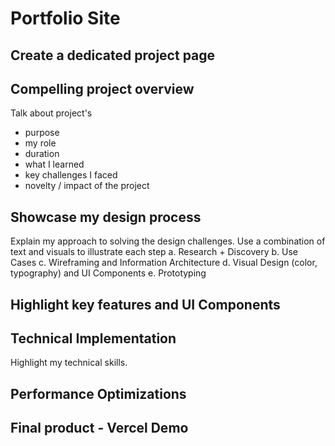 # Portfolio Site
## Create a dedicated project page 

## Compelling project overview 
Talk about project's
- purpose
- my role
- duration
- what I learned
- key challenges I faced 
- novelty / impact of the project 

## Showcase my design process
Explain my approach to solving the design challenges.
Use a combination of text and visuals to illustrate each step
a. Research + Discovery
b. Use Cases
c. Wireframing and Information Architecture
d. Visual Design (color, typography) and UI Components
e. Prototyping 

## Highlight key features and UI Components 

## Technical Implementation
Highlight my technical skills. 

## Performance Optimizations 

## Final product - Vercel Demo 

